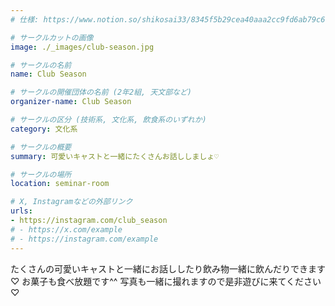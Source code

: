 ```yaml
---
# 仕様: https://www.notion.so/shikosai33/8345f5b29cea40aaa2cc9fd6ab79c6a6?pvs=4#5438a1577b604f39a67658a72f2283b8

# サークルカットの画像
image: ./_images/club-season.jpg

# サークルの名前
name: Club Season

# サークルの開催団体の名前 (2年2組, 天文部など)
organizer-name: Club Season

# サークルの区分 (技術系, 文化系, 飲食系のいずれか)
category: 文化系

# サークルの概要
summary: 可愛いキャストと一緒にたくさんお話ししましょ♡

# サークルの場所
location: seminar-room

# X, Instagramなどの外部リンク
urls:
- https://instagram.com/club_season
# - https://x.com/example
# - https://instagram.com/example
---
```

たくさんの可愛いキャストと一緒にお話ししたり飲み物一緒に飲んだりできます ♡
お菓子も食べ放題です^^
写真も一緒に撮れますので是非遊びに来てください ♡
